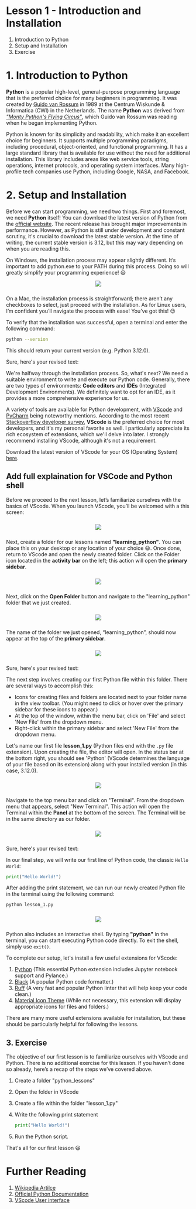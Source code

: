 #  Lesson  1 - Introduction and Installation

1. Introduction to Python
2. Setup and Installation
3. Exercise

# 1. Introduction to Python

**Python** is a popular high-level, general-purpose programming language that is the preferred choice for many beginners in programming. It was created by [Guido van Rossum](https://en.wikipedia.org/wiki/Guido_van_Rossum) in 1989 at the Centrum Wiskunde & Informatica (CWI) in the Netherlands. The name **Python** was derived from [_"Monty Python's Flying Circus"_](https://wikipedia.org/wiki/Monty_Python%27s_Flying_Circus), which Guido van Rossum was reading when he began implementing Python.

Python is known for its simplicity and readability, which make it an excellent choice for beginners. It supports multiple programming paradigms, including procedural, object-oriented, and functional programming. It has a large standard library that is available for use without the need for additional installation. This library includes areas like web service tools, string operations, internet protocols, and operating system interfaces. Many high-profile tech companies use Python, including Google, NASA, and Facebook.

# 2. Setup and Installation
Before we can start programming, we need two things. First and foremost, we need **Python** itself! You can download the latest version of Python from the [official website](https://www.python.org/downloads/). The recent release has brought major improvements in performance. However, as Python is still under development and constant scrutiny, it's crucial to download the latest stable version. At the time of writing, the current stable version is 3.12, but this may vary depending on when you are reading this.


On Windows, the installation process may appear slightly different. It’s important to add python.exe to your PATH during this process. Doing so will greatly simplify your programming experience! :smiley:

<p align="center">
    <img src="docs/LESSON_1/PYTHON_INSTALLATION_PYTHON.png" style="padding-bottom: 10px">

</p>

On a Mac, the installation process is straightforward; there aren’t any checkboxes to select, just proceed with the installation. As for Linux users, I’m confident you’ll navigate the process with ease! You’ve got this! :wink:

To verify that the installation was successful, open a terminal and enter the following command:

```bash
python --version
```
This should return your current version (e.g. Python 3.12.0).

Sure, here's your revised text:

We're halfway through the installation process. So, what's next? We need a suitable environment to write and execute our Python code. Generally, there are two types of environments: **Code editors** and **IDEs** (Integrated Development Environments). We definitely want to opt for an IDE, as it provides a more comprehensive experience for us.

A variety of tools are available for Python development, with [VScode](https://code.visualstudio.com/) and [PyCharm](https://www.jetbrains.com/pycharm/) being noteworthy mentions. According to the most recent [Stackoverflow developer survey](https://survey.stackoverflow.co/2023/#integrated-development-environment), **VScode** is the preferred choice for most developers, and it's my personal favorite as well. I particularly appreciate its rich ecosystem of extensions, which we'll delve into later. I strongly recommend installing VScode, although it's not a requirement.

Download the latest version of VScode for your OS (Operating System) [here](https://code.visualstudio.com/).

## Add full explaination for VSCode and Python shell

Before we proceed to the next lesson, let’s familiarize ourselves with the basics of VScode. When you launch VScode, you’ll be welcomed with a this screen:

<p align="center">
    <img src="docs/LESSON_1/VScode_explainer_1.png" style="padding-top: 10px; padding-bottom: 10px">
</p>

Next, create a folder for our lessons named **"learning_python"**. You can place this on your desktop or any location of your choice :smiley:. Once done, return to VScode and open the newly created folder. Click on the Folder icon located in the **activity bar** on the left; this action will open the **primary sidebar**.

<p align="center">
    <img src="docs/LESSON_1/VScode_explainer_2.png" style="padding-top: 10px; padding-bottom: 10px">
</p>

Next, click on the **Open Folder** button and navigate to the "learning_python" folder that we just created.

<p align="center">
    <img src="docs/LESSON_1/VScode_explainer_3.png" style="padding-top: 10px; padding-bottom: 10px">
</p>

The name of the folder we just opened, “learning_python”, should now appear at the top of the **primary sidebar**.

<p align="center">
    <img src="docs/LESSON_1/VScode_explainer_4.png" style="padding-top: 10px; padding-bottom: 10px">
</p>

Sure, here's your revised text:

The next step involves creating our first Python file within this folder. There are several ways to accomplish this:

* Icons for creating files and folders are located next to your folder name in the view toolbar. (You might need to click or hover over the primary sidebar for these icons to appear.)
* At the top of the window, within the menu bar, click on 'File' and select 'New File' from the dropdown menu.
* Right-click within the primary sidebar and select 'New File' from the dropdown menu.

Let's name our first file **lesson_1.py** (Python files end with the `.py` file extension). Upon creating the file, the editor will open. In the status bar at the bottom right, you should see 'Python' (VScode determines the language of your file based on its extension) along with your installed version (in this case, 3.12.0).

<p align="center">
    <img src="docs/LESSON_1/VScode_explainer_5.png" style="padding-top: 10px; padding-bottom: 10px">
</p>

Navigate to the top menu bar and click on "Terminal". From the dropdown menu that appears, select "New Terminal". This action will open the Terminal within the **Panel** at the bottom of the screen. The Terminal will be in the same directory as our folder.

<p align="center">
    <img src="docs/LESSON_1/VScode_explainer_6.png" style="padding-top: 10px; padding-bottom: 10px">
</p>

Sure, here's your revised text:

In our final step, we will write our first line of Python code, the classic `Hello World`:

```python
print("Hello World!")
```

After adding the print statement, we can run our newly created Python file in the terminal using the following command:

```bash
python lesson_1.py
```

<p align="center">
    <img src="installation/VScode_explainer_7.png" style="padding-top: 10px; padding-bottom: 10px">
</p>

Python also includes an interactive shell. By typing **"python"** in the terminal, you can start executing Python code directly. To exit the shell, simply use `exit()`.

To complete our setup, let's install a few useful extensions for VScode:

1. [Python](https://marketplace.visualstudio.com/items?itemName=ms-python.python) (This essential Python extension includes Jupyter notebook support and Pylance.)
2. [Black](https://marketplace.visualstudio.com/items?itemName=ms-python.black-formatter) (A popular Python code formatter.)
3. [Ruff](https://marketplace.visualstudio.com/items?itemName=charliermarsh.ruff) (A very fast and popular Python linter that will help keep your code clean.)
4. [Material Icon Theme](https://marketplace.visualstudio.com/items?itemName=PKief.material-icon-theme) (While not necessary, this extension will display appropriate icons for files and folders.)

There are many more useful extensions available for installation, but these should be particularly helpful for following the lessons.

## 3. Exercise
The objective of our first lesson is to familiarize ourselves with VScode and Python. There is no additional exercise for this lesson. If you haven’t done so already, here’s a recap of the steps we’ve covered above.

1. Create a folder "python_lessons"
2. Open the folder in VScode
3. Create a file within the folder "lesson_1.py"
4. Write the following print statement

    ```python
    print("Hello World!")
    ```
5. Run the Python script.

That's all for our first lesson :smiley:

# Further Reading

1. [Wikipedia Artilce](https://de.wikipedia.org/wiki/Python_(Programmiersprache)) 
2. [Official Python Documentation](https://de.wikipedia.org/wiki/Python_(Programmiersprache)) 
3. [VScode User interface](https://code.visualstudio.com/api/ux-guidelines/overview)